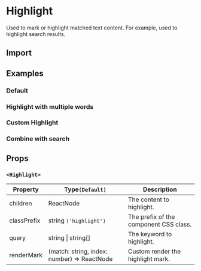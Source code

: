 # Highlight

Used to mark or highlight matched text content. For example, used to highlight search results.

## Import

<!--{include:<import-guide>}-->

## Examples

### Default

<!--{include:`basic.md`}-->

### Highlight with multiple words

<!--{include:`multiple-words.md`}-->

### Custom Highlight

<!--{include:`custom.md`}-->

### Combine with search

<!--{include:`search.md`}-->

## Props

### `<Highlight>`

| Property    | Type`(Default)`                             | Description                            |
| ----------- | ------------------------------------------- | -------------------------------------- |
| children    | ReactNode                                   | The content to highlight.              |
| classPrefix | string `('highlight')`                      | The prefix of the component CSS class. |
| query       | string \| string[]                          | The keyword to highlight.              |
| renderMark  | (match: string, index: number) => ReactNode | Custom render the highlight mark.      |
